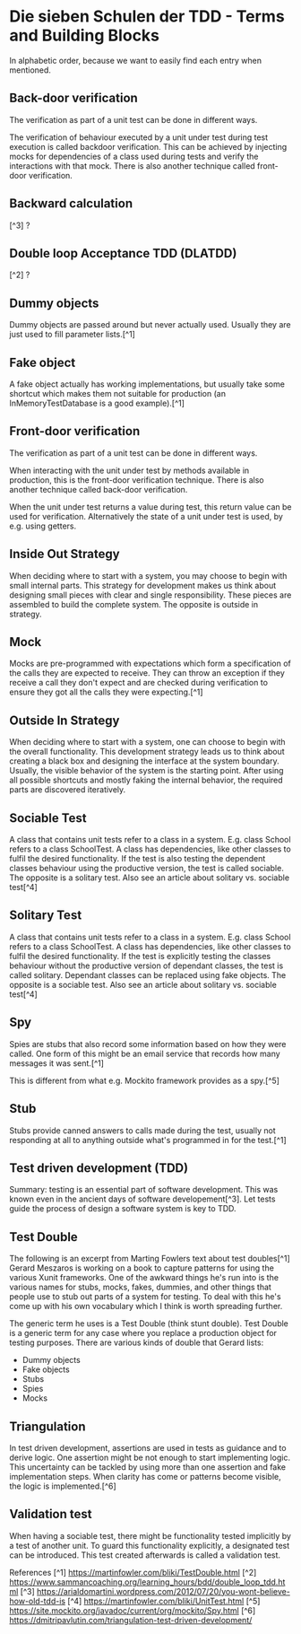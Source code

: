 # Die sieben Schulen der TDD - Terms and Building Blocks

In alphabetic order, because we want to easily find each entry when mentioned.

## Back-door verification
The verification as part of a unit test can be done in different ways.

The verification of behaviour executed by a unit under test during test execution is called backdoor verification.
This can be achieved by injecting mocks for dependencies of a class used during tests and verify the interactions with that mock.
There is also another technique called front-door verification.

## Backward calculation
[^3] ?

## Double loop Acceptance TDD (DLATDD)
[^2] ?

## Dummy objects
Dummy objects are passed around but never actually used. Usually they are just used to fill parameter lists.[^1]

## Fake object
A fake object actually has working implementations, but usually take some shortcut which makes them not suitable for production (an InMemoryTestDatabase is a good example).[^1]

## Front-door verification
The verification as part of a unit test can be done in different ways.

When interacting with the unit under test by methods available in production, this is the front-door verification technique.
There is also another technique called back-door verification.

When the unit under test returns a value during test, this return value can be used for verification.
Alternatively the state of a unit under test is used, by e.g. using getters.


## Inside Out Strategy
When deciding where to start with a system, you may choose to begin with small internal parts. 
This strategy for development makes us think about designing small pieces with clear and single responsibility.
These pieces are assembled to build the complete system.
The opposite is outside in strategy.

## Mock
Mocks are pre-programmed with expectations which form a specification of the calls they are expected to receive.
They can throw an exception if they receive a call they don't expect and are checked during verification to ensure they got all the calls they were expecting.[^1]

## Outside In Strategy
When deciding where to start with a system, one can choose to begin with the overall functionality.
This development strategy leads us to think about creating a black box and designing the interface at the system boundary.
Usually, the visible behavior of the system is the starting point.
After using all possible shortcuts and mostly faking the internal behavior, the required parts are discovered iteratively.

## Sociable Test
A class that contains unit tests refer to a class in a system.
E.g. class School refers to a class SchoolTest.
A class has dependencies, like other classes to fulfil the desired functionality.
If the test is also testing the dependent classes behaviour using the productive version, the test is called sociable.
The opposite is a solitary test.
Also see an article about solitary vs. sociable test[^4]

## Solitary Test
A class that contains unit tests refer to a class in a system.
E.g. class School refers to a class SchoolTest.
A class has dependencies, like other classes to fulfil the desired functionality.
If the test is explicitly testing the classes behaviour without the productive version of dependant classes, the test is called solitary.
Dependant classes can be replaced using fake objects.
The opposite is a sociable test.
Also see an article about solitary vs. sociable test[^4]

## Spy
Spies are stubs that also record some information based on how they were called.
One form of this might be an email service that records how many messages it was sent.[^1]

This is different from what e.g. Mockito framework provides as a spy.[^5]

## Stub
Stubs provide canned answers to calls made during the test, usually not responding at all to anything outside what's programmed in for the test.[^1]

## Test driven development (TDD)
Summary: testing is an essential part of software development.
This was known even in the ancient days of software developement[^3].
Let tests guide the process of design a software system is key to TDD.

## Test Double
The following is an excerpt from Marting Fowlers text about test doubles[^1]
Gerard Meszaros is working on a book to capture patterns for using the various Xunit frameworks. One of the awkward things he's run into is the various names for stubs, mocks, fakes, dummies, and other things that people use to stub out parts of a system for testing. To deal with this he's come up with his own vocabulary which I think is worth spreading further.

The generic term he uses is a Test Double (think stunt double). Test Double is a generic term for any case where you replace a production object for testing purposes. There are various kinds of double that Gerard lists:
- Dummy objects
- Fake objects
- Stubs
- Spies
- Mocks

## Triangulation
In test driven development, assertions are used in tests as guidance and to derive logic.
One assertion might be not enough to start implementing logic.
This uncertainty can be tackled by using more than one assertion and fake implementation steps. 
When clarity has come or patterns become visible, the logic is implemented.[^6]

## Validation test
When having a sociable test, there might be functionality tested implicitly by a test of another unit.
To guard this functionality explicitly, a designated test can be introduced.
This test created afterwards is called a validation test.

References
[^1] https://martinfowler.com/bliki/TestDouble.html
[^2] https://www.sammancoaching.org/learning_hours/bdd/double_loop_tdd.html
[^3] https://arialdomartini.wordpress.com/2012/07/20/you-wont-believe-how-old-tdd-is
[^4] https://martinfowler.com/bliki/UnitTest.html
[^5] https://site.mockito.org/javadoc/current/org/mockito/Spy.html
[^6] https://dmitripavlutin.com/triangulation-test-driven-development/